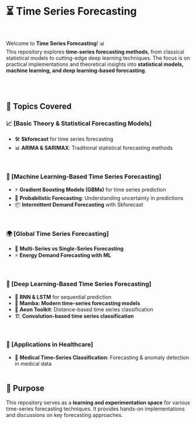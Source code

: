 # ⏳ Time Series Forecasting
<br>

Welcome to **Time Series Forecasting**! 📊  
This repository explores **time-series forecasting methods**, from classical statistical models to cutting-edge deep learning techniques. The focus is on practical implementations and theoretical insights into **statistical models, machine learning, and deep learning-based forecasting**.  

<br><br>

## 📌 Topics Covered  

### 📈 [Basic Theory & Statistical Forecasting Models]  
- 🛠 **Skforecast** for time series forecasting  
- 📊 **ARIMA & SARIMAX**: Traditional statistical forecasting methods
  
<br>

### 🤖 [Machine Learning-Based Time Series Forecasting]  
- ⚡ **Gradient Boosting Models (GBMs)** for time series prediction  
- 🎯 **Probabilistic Forecasting**: Understanding uncertainty in predictions  
- 📦 **Intermittent Demand Forecasting** with Skforecast  
<br>

### 🌍 [Global Time Series Forecasting]  
- 🔀 **Multi-Series vs Single-Series Forecasting**  
- ⚡ **Energy Demand Forecasting with ML**  
<br>

### 🧠 [Deep Learning-Based Time Series Forecasting]  
- 🔄 **RNN & LSTM** for sequential prediction  
- 🚀 **Mamba: Modern time-series forecasting models**  
- 🔬 **Aeon Toolkit**: Distance-based time series classification  
- 🏗 **Convolution-based time series classification**  
<br>

### 🏥 [Applications in Healthcare]  
- 🏥 **Medical Time-Series Classification**: Forecasting & anomaly detection in medical data
<br><br>


## 🎯 Purpose  
This repository serves as a **learning and experimentation space** for various time-series forecasting techniques. It provides hands-on implementations and discussions on key forecasting approaches.  


